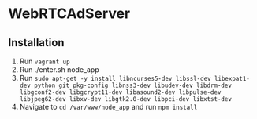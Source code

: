 # WebRTCAdServer
## Installation
1. Run `vagrant up`
2. Run ./enter.sh node_app
3. Run `sudo apt-get -y install libncurses5-dev libssl-dev libexpat1-dev python git pkg-config libnss3-dev libudev-dev libdrm-dev libgconf2-dev libgcrypt11-dev libasound2-dev libpulse-dev libjpeg62-dev libxv-dev libgtk2.0-dev libpci-dev libxtst-dev`
4. Navigate to `cd /var/www/node_app` and run `npm install`
